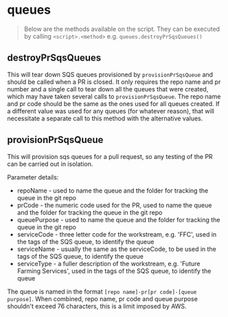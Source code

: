 # queues

> Below are the methods available on the script. They can be executed by
  calling `<script>.<method>` e.g. `queues.destroyPrSqsQueues()`

## destroyPrSqsQueues

This will tear down SQS queues provisioned by `provisionPrSqsQueue` and should
be called when a PR is closed. It only requires the repo name and pr number and
a single call to tear down all the queues that were created, which may have
taken several calls to `provisionPrSqsQueue`.
The repo name and pr code should be the same as the ones used for all queues
created. If a different value was used for any queues (for whatever reason),
that will necessitate a separate call to this method with the alternative
values.

## provisionPrSqsQueue

This will provision sqs queues for a pull request, so any testing of the PR can
be carried out in isolation.

Parameter details:
* repoName - used to name the queue and the folder for tracking the queue in
  the git repo
* prCode - the numeric code used for the PR, used to name the queue and the
  folder for tracking the queue in the git repo
* queuePurpose - used to name the queue and the folder for tracking the queue
  in the git repo
* serviceCode - three letter code for the workstream, e.g. 'FFC', used in the
  tags of the SQS queue, to identify the queue
* serviceName - usually the same as the serviceCode, to be used in the tags of
  the SQS queue, to identify the queue
* serviceType - a fuller description of the workstream, e.g. 'Future Farming
  Services', used in the tags of the SQS queue, to identify the queue

The queue is named in the format `[repo name]-pr[pr code]-[queue purpose]`.
When combined, repo name, pr code and queue purpose shouldn't exceed 76
characters, this is a limit imposed by AWS.
